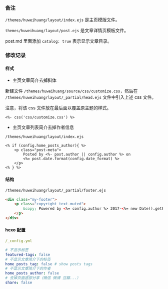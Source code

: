 ### 备注

`/themes/huweihuang/layout/index.ejs` 是主页模版文件。

`themes/huweihuang/layout/post.ejs` 是文章详情页模板文件。

post.md 里面添加 `catalog: true` 表示显示文章目录。

### 修改记录

#### 样式

+ 主页文章简介去掉斜体

新建文件 `/themes/huweihuang/source/css/customize.css`，然后在 `/themes/huweihuang/layout/_partial/head.ejs` 文件中引入上述 css 文件。

注意，将该 css 文件放在最后面以覆盖原主题的样式。

```
<%- css('css/customize.css') %>
```

+ 主页文章列表简介去掉作者信息

```
/themes/huweihuang/layout/index.ejs

<% if (config.home_posts_author){ %>
    <p class="post-meta">
        Posted by <%- post.author || config.author %> on
        <%= post.date.format(config.date_format) %>
    </p>
<% } %>
```

#### 结构

```html
/themes/huweihuang/layout/_partial/footer.ejs

<div class="my-footer">
	<p class="copyright text-muted">
		&copy; Powered by <%= config.author %> 2017-<%= new Date().getFullYear() %> 
	</p>
</div>
```

#### hexo 配置  

```yml
/_config.yml

# 不显示标签
featured-tags: false 
# 不显示文章简介下的标签
home_posts_tag: false # show posts tags
# 不显示文章简介下的作者
home_posts_author: false
# 去掉页面底部分享（微信 微博 豆瓣...）
share: false
```
